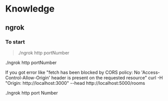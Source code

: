 # Knowledge
## ngrok
### To start 
> ./ngrok http portNumber
 

  ./ngrok http portNumber
  
If you got error like "fetch has been blocked by CORS policy: No 'Access-Control-Allow-Origin' header is present 
on the requested resource"
curl -H "Origin: http://localhost:3000" --head http://localhost:5000/rooms

 ./ngrok http port Number
